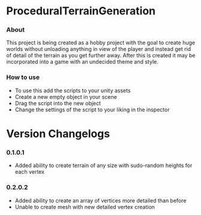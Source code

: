 # ProceduralTerrainGeneration

### About
This project is being created as a hobby project with the goal to create huge worlds without unloading anything in view of the player and instead get rid of detail of the terrain as you get further away. After this is created it may be incorporated into a game with an undecided theme and style.

### How to use
- To use this add the scripts to your unity assets
- Create a new empty object in your scene
- Drag the script into the new object
- Change the settings of the script to your liking in the inspector

# Version Changelogs

### 0.1.0.1
- Added ability to create terrain of any size with sudo-random heights for each vertex

### 0.2.0.2
- Added ability to create an array of vertices more detailed than before
- Unable to create mesh with new detailed vertex creation
